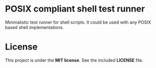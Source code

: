 # POSIX compliant shell test runner

Minimalistic test runner for shell scripts. It could be used with any POSIX
based shell implementations.

# License

This project is under the __MIT license__. See the included __LICENSE__ file.
